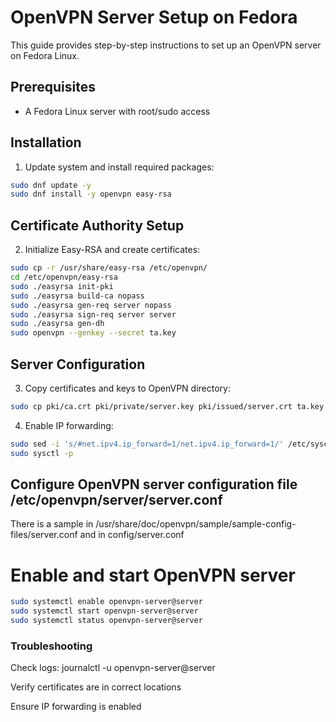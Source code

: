 # OpenVPN Server Setup on Fedora

This guide provides step-by-step instructions to set up an OpenVPN server on Fedora Linux.

## Prerequisites
- A Fedora Linux server with root/sudo access

## Installation

1. Update system and install required packages:

```bash
sudo dnf update -y
sudo dnf install -y openvpn easy-rsa
 ```

##  Certificate Authority Setup
2. Initialize Easy-RSA and create certificates:
   
```bash
sudo cp -r /usr/share/easy-rsa /etc/openvpn/
cd /etc/openvpn/easy-rsa
sudo ./easyrsa init-pki
sudo ./easyrsa build-ca nopass
sudo ./easyrsa gen-req server nopass
sudo ./easyrsa sign-req server server
sudo ./easyrsa gen-dh
sudo openvpn --genkey --secret ta.key
 ```

## Server Configuration
3. Copy certificates and keys to OpenVPN directory:
       
```bash
sudo cp pki/ca.crt pki/private/server.key pki/issued/server.crt ta.key pki/dh.pem /etc/openvpn/server/
 ```
4. Enable IP forwarding:

```bash
sudo sed -i 's/#net.ipv4.ip_forward=1/net.ipv4.ip_forward=1/' /etc/sysctl.conf
sudo sysctl -p
 ```
## Configure OpenVPN server configuration file /etc/openvpn/server/server.conf
There is a sample in /usr/share/doc/openvpn/sample/sample-config-files/server.conf
and in config/server.conf

# Enable and start OpenVPN server

```bash
sudo systemctl enable openvpn-server@server
sudo systemctl start openvpn-server@server
sudo systemctl status openvpn-server@server
```
### Troubleshooting
Check logs: journalctl -u openvpn-server@server

Verify certificates are in correct locations

Ensure IP forwarding is enabled

   
